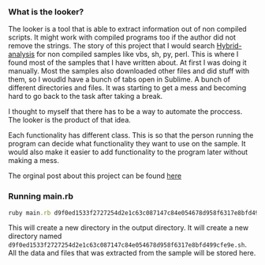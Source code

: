 ### What is the looker?
The looker is a tool that is able to extract information out of non compiled scripts. It might work with compiled 
programs too if the author did not remove the strings. The story of this project that I would search  <a href="https://www.hybrid-analysis.com/">Hybrid-analysis</a> for non compiled samples like 
vbs, sh, py, perl. This is where I found most of the samples that I have written about. At first I was doing it manually. Most the samples also downloaded other files and did stuff with them, so I woudld have
a bunch of tabs open in Sublime. A bunch of different directories and files. It was starting to get a mess and becoming hard to go back to the task after taking a break. 

I thought to myself that there has to be a way to automate the proccess. The looker is the product of that idea. 

Each functionality has different class. This is so that the person running the program can decide what functionality they want to use on the sample. It would
also make it easier to add functionality to the program later without making a mess. 



The orginal post about this project can be found <a href="https://michael-meade.github.io/Projects/The-Looker.html">here</a>

### Running main.rb
```ruby
ruby main.rb d9f0ed1533f2727254d2e1c63c087147c84e054678d958f6317e8bfd499cfe9e.sh
```
This will create a new directory in the output directory. It will create a new directory named `d9f0ed1533f2727254d2e1c63c087147c84e054678d958f6317e8bfd499cfe9e.sh`.
All the data and files that was extracted from the sample will be stored here.
